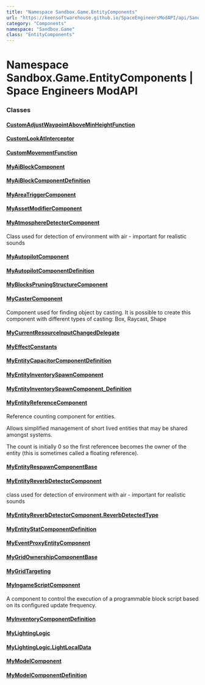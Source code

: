 ```yaml
---
title: "Namespace Sandbox.Game.EntityComponents"
url: "https://keensoftwarehouse.github.io/SpaceEngineersModAPI/api/Sandbox.Game.EntityComponents.html"
category: "Components"
namespace: "Sandbox.Game"
class: "EntityComponents"
---
```


# Namespace Sandbox.Game.EntityComponents | Space Engineers ModAPI

### Classes

#### [CustomAdjustWaypointAboveMinHeightFunction](https://keensoftwarehouse.github.io/SpaceEngineersModAPI/api/Sandbox.Game.EntityComponents.CustomAdjustWaypointAboveMinHeightFunction.html)

#### [CustomLookAtInterceptor](https://keensoftwarehouse.github.io/SpaceEngineersModAPI/api/Sandbox.Game.EntityComponents.CustomLookAtInterceptor.html)

#### [CustomMovementFunction](https://keensoftwarehouse.github.io/SpaceEngineersModAPI/api/Sandbox.Game.EntityComponents.CustomMovementFunction.html)

#### [MyAiBlockComponent](https://keensoftwarehouse.github.io/SpaceEngineersModAPI/api/Sandbox.Game.EntityComponents.MyAiBlockComponent.html)

#### [MyAiBlockComponentDefinition](https://keensoftwarehouse.github.io/SpaceEngineersModAPI/api/Sandbox.Game.EntityComponents.MyAiBlockComponentDefinition.html)

#### [MyAreaTriggerComponent](https://keensoftwarehouse.github.io/SpaceEngineersModAPI/api/Sandbox.Game.EntityComponents.MyAreaTriggerComponent.html)

#### [MyAssetModifierComponent](https://keensoftwarehouse.github.io/SpaceEngineersModAPI/api/Sandbox.Game.EntityComponents.MyAssetModifierComponent.html)

#### [MyAtmosphereDetectorComponent](https://keensoftwarehouse.github.io/SpaceEngineersModAPI/api/Sandbox.Game.EntityComponents.MyAtmosphereDetectorComponent.html)

Class used for detection of environment with air - important for realistic sounds

#### [MyAutopilotComponent](https://keensoftwarehouse.github.io/SpaceEngineersModAPI/api/Sandbox.Game.EntityComponents.MyAutopilotComponent.html)

#### [MyAutopilotComponentDefinition](https://keensoftwarehouse.github.io/SpaceEngineersModAPI/api/Sandbox.Game.EntityComponents.MyAutopilotComponentDefinition.html)

#### [MyBlocksPruningStructureComponent](https://keensoftwarehouse.github.io/SpaceEngineersModAPI/api/Sandbox.Game.EntityComponents.MyBlocksPruningStructureComponent.html)

#### [MyCasterComponent](https://keensoftwarehouse.github.io/SpaceEngineersModAPI/api/Sandbox.Game.EntityComponents.MyCasterComponent.html)

Component used for finding object by casting. It is possible to create this component with different types of casting: Box, Raycast, Shape

#### [MyCurrentResourceInputChangedDelegate](https://keensoftwarehouse.github.io/SpaceEngineersModAPI/api/Sandbox.Game.EntityComponents.MyCurrentResourceInputChangedDelegate.html)

#### [MyEffectConstants](https://keensoftwarehouse.github.io/SpaceEngineersModAPI/api/Sandbox.Game.EntityComponents.MyEffectConstants.html)

#### [MyEntityCapacitorComponentDefinition](https://keensoftwarehouse.github.io/SpaceEngineersModAPI/api/Sandbox.Game.EntityComponents.MyEntityCapacitorComponentDefinition.html)

#### [MyEntityInventorySpawnComponent](https://keensoftwarehouse.github.io/SpaceEngineersModAPI/api/Sandbox.Game.EntityComponents.MyEntityInventorySpawnComponent.html)

#### [MyEntityInventorySpawnComponent\_Definition](https://keensoftwarehouse.github.io/SpaceEngineersModAPI/api/Sandbox.Game.EntityComponents.MyEntityInventorySpawnComponent_Definition.html)

#### [MyEntityReferenceComponent](https://keensoftwarehouse.github.io/SpaceEngineersModAPI/api/Sandbox.Game.EntityComponents.MyEntityReferenceComponent.html)

Reference counting component for entities.

Allows simplified management of short lived entities that may be shared amongst systems.

The count is initially 0 so the first referencee becomes the owner of the entity (this is sometimes called a floating reference).

#### [MyEntityRespawnComponentBase](https://keensoftwarehouse.github.io/SpaceEngineersModAPI/api/Sandbox.Game.EntityComponents.MyEntityRespawnComponentBase.html)

#### [MyEntityReverbDetectorComponent](https://keensoftwarehouse.github.io/SpaceEngineersModAPI/api/Sandbox.Game.EntityComponents.MyEntityReverbDetectorComponent.html)

class used for detection of environment with air - important for realistic sounds

#### [MyEntityReverbDetectorComponent.ReverbDetectedType](https://keensoftwarehouse.github.io/SpaceEngineersModAPI/api/Sandbox.Game.EntityComponents.MyEntityReverbDetectorComponent.ReverbDetectedType.html)

#### [MyEntityStatComponentDefinition](https://keensoftwarehouse.github.io/SpaceEngineersModAPI/api/Sandbox.Game.EntityComponents.MyEntityStatComponentDefinition.html)

#### [MyEventProxyEntityComponent](https://keensoftwarehouse.github.io/SpaceEngineersModAPI/api/Sandbox.Game.EntityComponents.MyEventProxyEntityComponent.html)

#### [MyGridOwnershipComponentBase](https://keensoftwarehouse.github.io/SpaceEngineersModAPI/api/Sandbox.Game.EntityComponents.MyGridOwnershipComponentBase.html)

#### [MyGridTargeting](https://keensoftwarehouse.github.io/SpaceEngineersModAPI/api/Sandbox.Game.EntityComponents.MyGridTargeting.html)

#### [MyIngameScriptComponent](https://keensoftwarehouse.github.io/SpaceEngineersModAPI/api/Sandbox.Game.EntityComponents.MyIngameScriptComponent.html)

A component to control the execution of a programmable block script based on its configured update frequency.

#### [MyInventoryComponentDefinition](https://keensoftwarehouse.github.io/SpaceEngineersModAPI/api/Sandbox.Game.EntityComponents.MyInventoryComponentDefinition.html)

#### [MyLightingLogic](https://keensoftwarehouse.github.io/SpaceEngineersModAPI/api/Sandbox.Game.EntityComponents.MyLightingLogic.html)

#### [MyLightingLogic.LightLocalData](https://keensoftwarehouse.github.io/SpaceEngineersModAPI/api/Sandbox.Game.EntityComponents.MyLightingLogic.LightLocalData.html)

#### [MyModelComponent](https://keensoftwarehouse.github.io/SpaceEngineersModAPI/api/Sandbox.Game.EntityComponents.MyModelComponent.html)

#### [MyModelComponentDefinition](https://keensoftwarehouse.github.io/SpaceEngineersModAPI/api/Sandbox.Game.EntityComponents.MyModelComponentDefinition.html)
